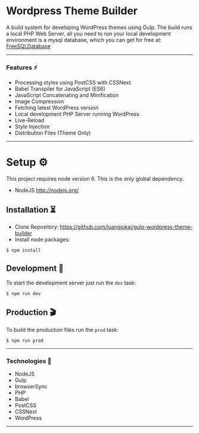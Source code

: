 # Wordpress Theme Builder

A build system for developing WordPress themes using Gulp. The build runs a local PHP Web Server, all you need to run your local development environment is a mysql database, which you can get for free at: [FreeSQLDatabase](http://www.freesqldatabase.com/) 

___

### Features ⚡️
* Processing styles using PostCSS with CSSNext
* Babel Transpiler for JavaScript (ES6)
* JavaScript Concatenating and Minification
* Image Compression
* Fetching latest WordPress version
* Local development PHP Server running WordPress
* Live-Reload
* Style Injection
* Distribution Files (Theme Only)

___

# Setup ⚙️
This project requires node version 6. This is the only global dependency.
* NodeJS http://nodejs.org/

## Installation ⏳
* Clone Repository: https://github.com/luangjokaj/gulp-wordpress-theme-builder
* Install node packages:
```
$ npm install
```

## Development 👾
To start the development server just run the `dev` task:
```
$ npm run dev
```

## Production 🎬
To build the production files run the `prod` task:
```
$ npm run prod
```

___

### Technologies 🚀
* NodeJS
* Gulp
* browserSync
* PHP
* Babel
* PostCSS
* CSSNext
* WordPress

___